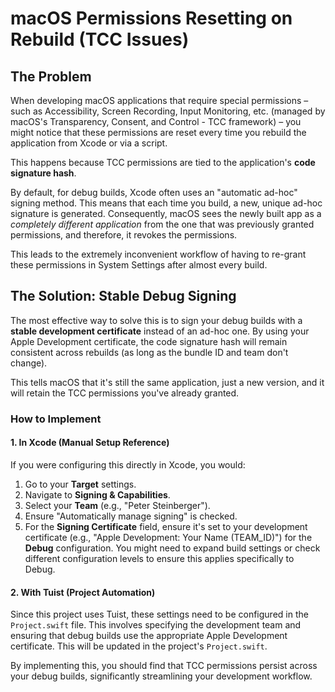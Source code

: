# macOS Permissions Resetting on Rebuild (TCC Issues)

## The Problem

When developing macOS applications that require special permissions – such as Accessibility, Screen Recording, Input Monitoring, etc. (managed by macOS's Transparency, Consent, and Control - TCC framework) – you might notice that these permissions are reset every time you rebuild the application from Xcode or via a script.

This happens because TCC permissions are tied to the application's **code signature hash**. 

By default, for debug builds, Xcode often uses an "automatic ad-hoc" signing method. This means that each time you build, a new, unique ad-hoc signature is generated. Consequently, macOS sees the newly built app as a *completely different application* from the one that was previously granted permissions, and therefore, it revokes the permissions.

This leads to the extremely inconvenient workflow of having to re-grant these permissions in System Settings after almost every build.

## The Solution: Stable Debug Signing

The most effective way to solve this is to sign your debug builds with a **stable development certificate** instead of an ad-hoc one. By using your Apple Development certificate, the code signature hash will remain consistent across rebuilds (as long as the bundle ID and team don't change).

This tells macOS that it's still the same application, just a new version, and it will retain the TCC permissions you've already granted.

### How to Implement

#### 1. In Xcode (Manual Setup Reference)

If you were configuring this directly in Xcode, you would:
1.  Go to your **Target** settings.
2.  Navigate to **Signing & Capabilities**.
3.  Select your **Team** (e.g., "Peter Steinberger").
4.  Ensure "Automatically manage signing" is checked.
5.  For the **Signing Certificate** field, ensure it's set to your development certificate (e.g., "Apple Development: Your Name (TEAM_ID)") for the **Debug** configuration. You might need to expand build settings or check different configuration levels to ensure this applies specifically to Debug.

#### 2. With Tuist (Project Automation)

Since this project uses Tuist, these settings need to be configured in the `Project.swift` file. This involves specifying the development team and ensuring that debug builds use the appropriate Apple Development certificate. This will be updated in the project's `Project.swift`.

By implementing this, you should find that TCC permissions persist across your debug builds, significantly streamlining your development workflow. 